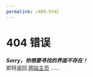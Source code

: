 ```yaml
---
permalink: /404.html
---
```


# 404 错误
**_Sorry，你想要寻找的界面不存在！_**  
即将返回 [网站主页](https://guleixibian.github.io/) ......   

<script language="javascript" type="text/javascript"> 
	setTimeout("javascript:location.href='/'", 3000); 
</script>

